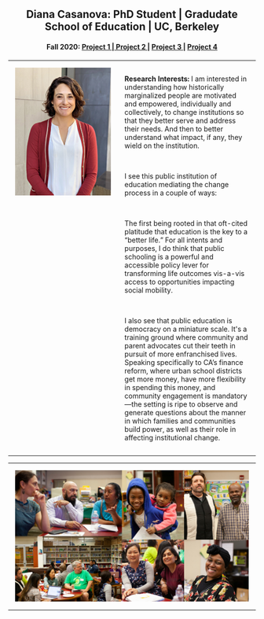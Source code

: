<center>
<H2> Diana Casanova: PhD Student | Gradudate School of Education | UC, Berkeley </H2>
   <center>
       <H4> Fall 2020: <a href="/project1.html"> Project 1 </a> |<a href="/project2.html"> Project 2 </a>| <a href="/project3.html">Project 3 </a> | <a href="/project4.html"> Project 4 </a> </H4> 
<table>
<tbody>
<tr valign="top">
<td class="responsive" style="vertical-align:top;width:500px;margin: 0 auto;padding: 1em;"><img alt="" src="/images/IMG_DC_cropheadshot_resized_small.jpg" class="responsive" style="width: 100%;" /></td>
<td class="responsive" style="vertical-align:top;width:500px;margin: 0 auto;padding: 1em;">
    <p> <strong> Research Interests:</strong> I am interested in understanding how historically marginalized people are motivated and empowered, individually and collectively, to change institutions so that they better serve and address their needs. And then to better understand what impact, if any, they wield on the institution.</p>
    <p>&nbsp;</p>
<p>I see this public institution of education mediating the change process in a couple of ways:</p>
    <p>&nbsp;</p>
<p>The first being rooted in that oft-cited platitude that education is the key to a “better life.” For all intents and purposes, I do think that public schooling is a powerful and accessible policy lever for transforming life outcomes vis-a-vis access to opportunities impacting social mobility.</p>
    <p>&nbsp;</p>
<p>I also see that public education is democracy on a miniature scale. It&#39;s a training ground where community and parent advocates cut their teeth in pursuit of more enfranchised lives. Speaking specifically to CA’s finance reform, where urban school districts get more money, have more flexibility in spending this money, and community engagement is mandatory—the setting is ripe to observe and generate questions about the manner in which families and communities build power, as well as their role in affecting institutional change.
 </p>
 </td>
</tr>
</tbody>
</table>

<table>
<tbody>
<tr valign="top">
    <td style="vertical-align:top;width:1000px;margin: 0 auto;padding: 1em;"><img alt="" src="/images/LCAP_PSAC_collage.jpg" style="width: 100%;" /> </td> 
</tr>
</tbody>
</table>
